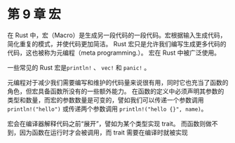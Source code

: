 # 第 9 章 宏

在 Rust 中，宏（Macro）是生成另一段代码的一段代码。宏根据输入生成代码，简化重复的模式，并使代码更加简洁。
Rust 宏只是允许我们编写生成更多代码的代码，这也被称为元编程（meta programming.）。
宏在 Rust 中被广泛使用。

一些常见的 Rust 宏是`println!` 、 `vec!` 和 `panic!` 。

元编程对于减少我们需要编写和维护的代码量来说很有用，同时它也充当了函数的角色，但宏具备函数所没有的一些额外能力。
在函数的定义中必须声明其参数的类型和数量，而宏的参数数量是可变的，譬如我们可以传递一个参数调用 `println!("hello")` 或传递两个参数调用 `println!("hello {}", name)`。

宏会在编译器解释代码之前“展开”，譬如为某个类型实现 trait。
而函数则做不到，因为函数在运行时才会被调用，而 trait 需要在编译时就被实现
